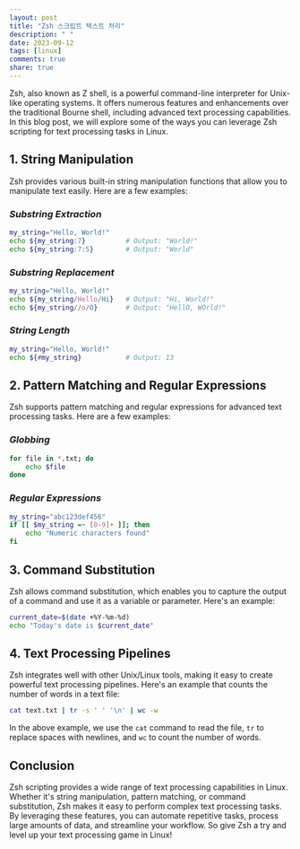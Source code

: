 ```yaml
---
layout: post
title: "Zsh 스크립트 텍스트 처리"
description: " "
date: 2023-09-12
tags: [linux]
comments: true
share: true
---
```


Zsh, also known as Z shell, is a powerful command-line interpreter for Unix-like operating systems. It offers numerous features and enhancements over the traditional Bourne shell, including advanced text processing capabilities. In this blog post, we will explore some of the ways you can leverage Zsh scripting for text processing tasks in Linux.

## 1. String Manipulation

Zsh provides various built-in string manipulation functions that allow you to manipulate text easily. Here are a few examples:

### *Substring Extraction*
```zsh
my_string="Hello, World!"
echo ${my_string:7}          # Output: "World!"
echo ${my_string:7:5}        # Output: "World"
```

### *Substring Replacement*
```zsh
my_string="Hello, World!"
echo ${my_string/Hello/Hi}   # Output: "Hi, World!"
echo ${my_string//o/O}       # Output: "HellO, WOrld!"
```

### *String Length*
```zsh
my_string="Hello, World!"
echo ${#my_string}           # Output: 13
```

## 2. Pattern Matching and Regular Expressions

Zsh supports pattern matching and regular expressions for advanced text processing tasks. Here are a few examples:

### *Globbing*
```zsh
for file in *.txt; do
    echo $file
done
```

### *Regular Expressions*
```zsh
my_string="abc123def456"
if [[ $my_string =~ [0-9]+ ]]; then
    echo "Numeric characters found"
fi
```

## 3. Command Substitution

Zsh allows command substitution, which enables you to capture the output of a command and use it as a variable or parameter. Here's an example:

```zsh
current_date=$(date +%Y-%m-%d)
echo "Today's date is $current_date"
```

## 4. Text Processing Pipelines

Zsh integrates well with other Unix/Linux tools, making it easy to create powerful text processing pipelines. Here's an example that counts the number of words in a text file:

```zsh
cat text.txt | tr -s ' ' '\n' | wc -w
```

In the above example, we use the `cat` command to read the file, `tr` to replace spaces with newlines, and `wc` to count the number of words.

## Conclusion

Zsh scripting provides a wide range of text processing capabilities in Linux. Whether it's string manipulation, pattern matching, or command substitution, Zsh makes it easy to perform complex text processing tasks. By leveraging these features, you can automate repetitive tasks, process large amounts of data, and streamline your workflow. So give Zsh a try and level up your text processing game in Linux!